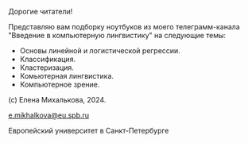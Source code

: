 Дорогие читатели!

Представляю вам подборку ноутбуков из моего телеграмм-канала "Введение в компьютерную лингвистику" на следующие темы:
* Основы линейной и логистической регрессии.
* Классификация.
* Кластеризация.
* Комьютерная лингвистика.
* Компьютерное зрение.

(c) Елена Михалькова, 2024.

e.mikhalkova@eu.spb.ru

Европейский университет в Санкт-Петербурге
